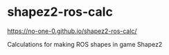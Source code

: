 # shapez2-ros-calc
https://no-one-0.github.io/shapez2-ros-calc/

Calculations for making ROS shapes in game Shapez2
